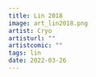 ```yaml
---
title: Lin 2018
image: art_lin2018.png
artist: Cryo
artisturl: ""
artistcomic: ""
tags: lin
date: 2022-03-26
---
```

